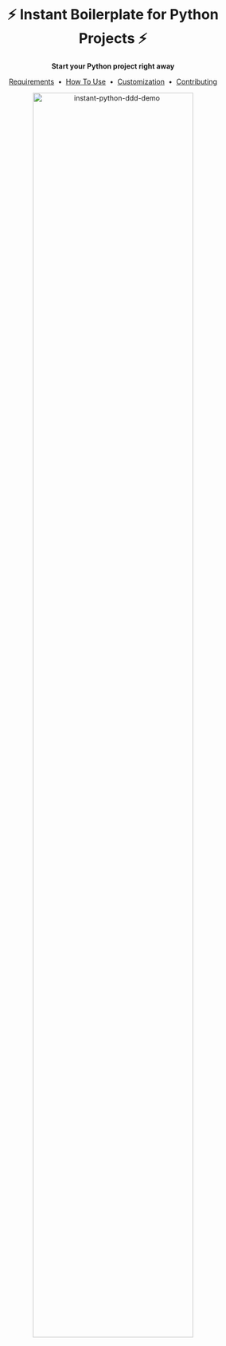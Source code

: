 <div align="center">
  <h1>⚡️ Instant Boilerplate for Python Projects ⚡️</h1>
  <strong>Start your Python project right away</strong>
</div>
<p align="center">
  <a href="https://dimanu-py.github.io/instant-python-ddd/requirements.html">Requirements</a>&nbsp;&nbsp;•&nbsp;
  <a href="https://dimanu-py.github.io/instant-python-ddd/usage.html">How To Use</a>&nbsp;&nbsp;•&nbsp;
  <a href="https://dimanu-py.github.io/instant-python-ddd/customization.html">Customization</a>&nbsp;&nbsp;•&nbsp;
  <a href="https://dimanu-py.github.io/instant-python-ddd/contributing.html">Contributing</a>
</p>
<p align="center">
  <img 
    src="https://github.com/user-attachments/assets/1f737fa3-cdd3-4e3e-8393-1e02b738a410" 
    alt="instant-python-ddd-demo" 
    width="80%"
  />
  <br>
</p>



